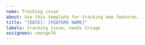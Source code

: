 ```yaml
---
name: Tracking issue
about: Use this template for tracking new features.
title: "[DATE]: [FEATURE NAME]"
labels: tracking issue, needs triage
assignees: cmonge76
---
```

